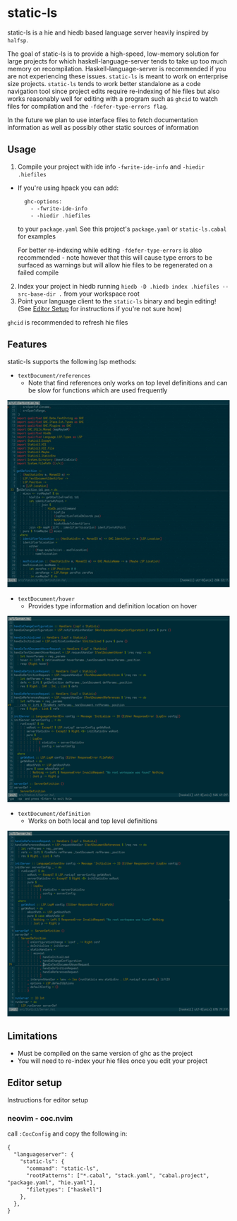 # static-ls

static-ls is a hie and hiedb based language server heavily inspired by `halfsp`.

The goal of static-ls is to provide a high-speed, low-memory solution for
large projects for which haskell-language-server tends to take up too much
memory on recompilation. Haskell-language-server is recommended if you are
not experiencing these issues. `static-ls` is meant to work on enterprise
size projects. `static-ls` tends to work better standalone as a code navigation tool
since project edits require re-indexing of hie files but also works
reasonably well for editing with a program such as `ghcid` to watch files for
compilation and the `-fdefer-type-errors flag`.

In the future we plan to use interface files to fetch documentation information
as well as possibly other static sources of information

## Usage

1. Compile your project with ide info `-fwrite-ide-info` and `-hiedir .hiefiles`
  - If you're using hpack you can add:
    ```
      ghc-options:
        - -fwrite-ide-info
        - -hiedir .hiefiles
    ```
    to  your `package.yaml`
    See this project's `package.yaml` or `static-ls.cabal` for examples

    For better re-indexing while editing `-fdefer-type-errors` is also recommended - note however that this will cause type errors to be surfaced as warnings but will allow hie files to be regenerated on a failed compile
2. Index your project in hiedb running `hiedb -D .hiedb index .hiefiles --src-base-dir .`
    from your workspace root
3. Point your language client to the `static-ls` binary and begin editing!
    (See [Editor Setup](#editor-setup) for instructions if you're not sure how)

`ghcid` is recommended to refresh hie files

## Features

static-ls supports the following lsp methods:
- `textDocument/references`
  - Note that find references only works on top level definitions and can be
    slow for functions which are used frequently

![Find references](./docs/gifs/find-references.gif)

- `textDocument/hover`
  - Provides type information and definition location on hover

![Type on hover](./docs/gifs/hover.gif)

- `textDocument/definition`
  - Works on both local and top level definitions

![Find definition](./docs/gifs/find-definition.gif)

## Limitations
- Must be compiled on the same version of ghc as the project
- You will need to re-index your hie files once you edit your project

## Editor setup
Instructions for editor setup

### neovim - coc.nvim
call `:CocConfig` and copy the following in:
```
{
  "languageserver": {
    "static-ls": {
      "command": "static-ls",
      "rootPatterns": ["*.cabal", "stack.yaml", "cabal.project", "package.yaml", "hie.yaml"],
      "filetypes": ["haskell"]
    },
  },
}
```
